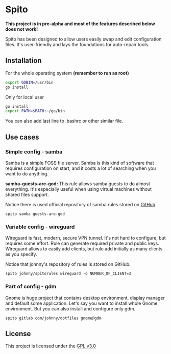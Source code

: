 # Spito

**This project is in pre-alpha and most of
the features described below does not work!**

Spito has been designed to allow users easily swap
and edit configuration files. It's user-friendly and
lays the foundations for auto-repair tools.

## Installation

For the whole operating system **(remember to run as root)**

```bash
export GOBIN=/usr/bin
go install
```

Only for local user

```bash
go install
export PATH=$PATH:~/go/bin
```

You can also add last line to .bashrc or other similar file.

## Use cases

### Simple config - samba

Samba is a simple FOSS file server. Samba is this kind of software
that requires configuration on start, and it costs a lot of searching
when you want to do anything.

**samba-guests-are-god:**
This rule allows samba guests to do almost everything. It's especially
useful when using virtual machines without shared files support.

Notice there is used official repository of samba rules stored on
[GitHub](https://github.com/avorty/spito-ruleset/tree/main/samba).

```shell
spito samba guests-are-god
```

### Variable config - wireguard

Wireguard is fast, modern, secure VPN tunnel. It's not hard to
configure, but requires some effort. Rule can generate required
private and public keys. Wireguard allows to easily
add clients, but rule add initially as many clients as
you specify.

Notice that johnny's repository of rules is stored on GitHub.

```shell
spito johnny/spitorules wireguard -o NUMBER_OF_CLIENT=3
```

### Part of config - gdm

Gnome is huge project that contains desktop environment,
display manager and default some application. Let's say
you want to install whole Gnome environment. But you can
also install and configure only gdm.

```shell
spito gitlab.com/johnny/dotfiles gnome@gdm
```

## License

This project is licensed under the [GPL v3.0](./LICENSE)
